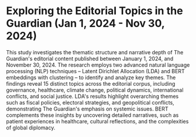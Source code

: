 # Exploring the Editorial Topics in the Guardian (Jan 1, 2024 - Nov 30, 2024)
This study investigates the thematic structure and narrative depth of The Guardian's editorial content published between January 1, 2024, and November 30, 2024. The research employs two advanced natural language processing (NLP) techniques – Latent Dirichlet Allocation (LDA) and BERT embeddings with clustering – to identify and analyze key themes. The findings reveal 15 distinct topics across the editorial corpus, including governance, healthcare, climate change, political dynamics, international conflicts, and social justice. LDA's results highlight overarching themes such as fiscal policies, electoral strategies, and geopolitical conflicts, demonstrating The Guardian's emphasis on systemic issues. BERT complements these insights by uncovering detailed narratives, such as patient experiences in healthcare, cultural reflections, and the complexities of global diplomacy.

